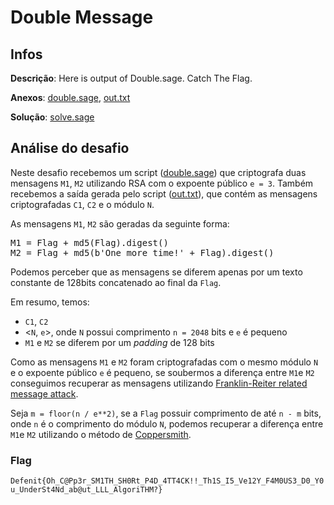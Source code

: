 # Double Message


## Infos
**Descrição**: Here is output of Double.sage. Catch The Flag.

**Anexos**: [double.sage](attachments/double.sage), [out.txt](attachments/out.txt)

**Solução**: [solve.sage](solve.sage)


## Análise do desafio 

Neste desafio recebemos um script ([double.sage](attachments/double.sage)) que criptografa duas mensagens ```M1```, ```M2``` utilizando RSA com o expoente público ```e = 3```. Também recebemos a saída gerada pelo script ([out.txt](attachments/out.txt)), que contém as mensagens criptografadas ```C1```, ```C2``` e o módulo ```N```.

As mensagens ```M1```, ```M2``` são geradas da seguinte forma:

<pre lang='sage'>
M1 = Flag + md5(Flag).digest()
M2 = Flag + md5(b'One more time!' + Flag).digest()
</pre>

Podemos perceber que as mensagens se diferem apenas por um texto constante de 128bits concatenado ao final da ```Flag```.


Em resumo, temos:

- ```C1```, ```C2```
- <```N```, ```e```>, onde ```N``` possui comprimento ```n = 2048``` bits e ```e``` é pequeno
- ```M1``` e ```M2``` se diferem por um *padding* de 128 bits


Como as mensagens ```M1``` e ```M2``` foram criptografadas com o mesmo módulo ```N``` e o expoente público ```e``` é pequeno, se soubermos a diferença entre ```M1```e ```M2``` conseguimos recuperar as mensagens utilizando [Franklin-Reiter related message attack](https://crypto.stanford.edu/~dabo/pubs/papers/RSA-survey.pdf).

Seja ```m = floor(n / e**2)```, se a ```Flag``` possuir comprimento de até ```n - m``` bits, onde ```n``` é o comprimento do módulo ```N```, podemos recuperar a diferença entre ```M1```e ```M2``` utilizando o método de [Coppersmith](https://crypto.stanford.edu/~dabo/pubs/papers/RSA-survey.pdf).



### Flag
`Defenit{Oh_C@Pp3r_SM1TH_SH0Rt_P4D_4TT4CK!!_Th1S_I5_Ve12Y_F4M0US3_D0_Y0u_UnderSt4Nd_ab@ut_LLL_AlgoriTHM?}`
